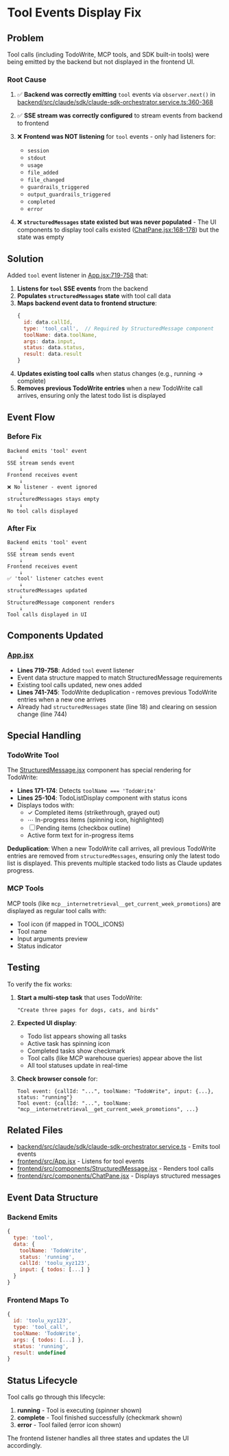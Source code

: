 # Tool Events Display Fix

## Problem

Tool calls (including TodoWrite, MCP tools, and SDK built-in tools) were being emitted by the backend but not displayed in the frontend UI.

### Root Cause

1. ✅ **Backend was correctly emitting** `tool` events via `observer.next()` in [backend/src/claude/sdk/claude-sdk-orchestrator.service.ts:360-368](../backend/src/claude/sdk/claude-sdk-orchestrator.service.ts#L360-L368)

2. ✅ **SSE stream was correctly configured** to stream events from backend to frontend

3. ❌ **Frontend was NOT listening** for `tool` events - only had listeners for:
   - `session`
   - `stdout`
   - `usage`
   - `file_added`
   - `file_changed`
   - `guardrails_triggered`
   - `output_guardrails_triggered`
   - `completed`
   - `error`

4. ❌ **`structuredMessages` state existed but was never populated** - The UI components to display tool calls existed ([ChatPane.jsx:168-178](src/components/ChatPane.jsx#L168-L178)) but the state was empty

## Solution

Added `tool` event listener in [App.jsx:719-758](src/App.jsx#L719-L758) that:

1. **Listens for `tool` SSE events** from the backend
2. **Populates `structuredMessages` state** with tool call data
3. **Maps backend event data to frontend structure**:
   ```javascript
   {
     id: data.callId,
     type: 'tool_call',  // Required by StructuredMessage component
     toolName: data.toolName,
     args: data.input,
     status: data.status,
     result: data.result
   }
   ```
4. **Updates existing tool calls** when status changes (e.g., running → complete)
5. **Removes previous TodoWrite entries** when a new TodoWrite call arrives, ensuring only the latest todo list is displayed

## Event Flow

### Before Fix
```
Backend emits 'tool' event
    ↓
SSE stream sends event
    ↓
Frontend receives event
    ↓
❌ No listener - event ignored
    ↓
structuredMessages stays empty
    ↓
No tool calls displayed
```

### After Fix
```
Backend emits 'tool' event
    ↓
SSE stream sends event
    ↓
Frontend receives event
    ↓
✅ 'tool' listener catches event
    ↓
structuredMessages updated
    ↓
StructuredMessage component renders
    ↓
Tool calls displayed in UI
```

## Components Updated

### [App.jsx](src/App.jsx)
- **Lines 719-758**: Added `tool` event listener
- Event data structure mapped to match StructuredMessage requirements
- Existing tool calls updated, new ones added
- **Lines 741-745**: TodoWrite deduplication - removes previous TodoWrite entries when a new one arrives
- Already had `structuredMessages` state (line 18) and clearing on session change (line 744)

## Special Handling

### TodoWrite Tool
The [StructuredMessage.jsx](src/components/StructuredMessage.jsx) component has special rendering for TodoWrite:
- **Lines 171-174**: Detects `toolName === 'TodoWrite'`
- **Lines 25-104**: TodoListDisplay component with status icons
- Displays todos with:
  - ✓ Completed items (strikethrough, grayed out)
  - ⋯ In-progress items (spinning icon, highlighted)
  - ☐ Pending items (checkbox outline)
  - Active form text for in-progress items

**Deduplication**: When a new TodoWrite call arrives, all previous TodoWrite entries are removed from `structuredMessages`, ensuring only the latest todo list is displayed. This prevents multiple stacked todo lists as Claude updates progress.

### MCP Tools
MCP tools (like `mcp__internetretrieval__get_current_week_promotions`) are displayed as regular tool calls with:
- Tool icon (if mapped in TOOL_ICONS)
- Tool name
- Input arguments preview
- Status indicator

## Testing

To verify the fix works:

1. **Start a multi-step task** that uses TodoWrite:
   ```
   "Create three pages for dogs, cats, and birds"
   ```

2. **Expected UI display**:
   - Todo list appears showing all tasks
   - Active task has spinning icon
   - Completed tasks show checkmark
   - Tool calls (like MCP warehouse queries) appear above the list
   - All tool statuses update in real-time

3. **Check browser console** for:
   ```
   Tool event: {callId: "...", toolName: "TodoWrite", input: {...}, status: "running"}
   Tool event: {callId: "...", toolName: "mcp__internetretrieval__get_current_week_promotions", ...}
   ```

## Related Files

- [backend/src/claude/sdk/claude-sdk-orchestrator.service.ts](../backend/src/claude/sdk/claude-sdk-orchestrator.service.ts) - Emits tool events
- [frontend/src/App.jsx](src/App.jsx) - Listens for tool events
- [frontend/src/components/StructuredMessage.jsx](src/components/StructuredMessage.jsx) - Renders tool calls
- [frontend/src/components/ChatPane.jsx](src/components/ChatPane.jsx) - Displays structured messages

## Event Data Structure

### Backend Emits
```javascript
{
  type: 'tool',
  data: {
    toolName: 'TodoWrite',
    status: 'running',
    callId: 'toolu_xyz123',
    input: { todos: [...] }
  }
}
```

### Frontend Maps To
```javascript
{
  id: 'toolu_xyz123',
  type: 'tool_call',
  toolName: 'TodoWrite',
  args: { todos: [...] },
  status: 'running',
  result: undefined
}
```

## Status Lifecycle

Tool calls go through this lifecycle:
1. **running** - Tool is executing (spinner shown)
2. **complete** - Tool finished successfully (checkmark shown)
3. **error** - Tool failed (error icon shown)

The frontend listener handles all three states and updates the UI accordingly.

